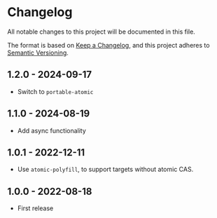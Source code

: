 # Changelog

All notable changes to this project will be documented in this file.

The format is based on [Keep a Changelog](https://keepachangelog.com/en/1.0.0/),
and this project adheres to [Semantic Versioning](https://semver.org/spec/v2.0.0.html).


## 1.2.0 - 2024-09-17

- Switch to `portable-atomic`

## 1.1.0 - 2024-08-19

- Add async functionality

## 1.0.1 - 2022-12-11

- Use `atomic-polyfill`, to support targets without atomic CAS.

## 1.0.0 - 2022-08-18

- First release
